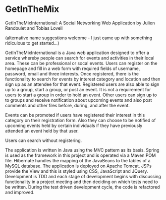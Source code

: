 GetInTheMix
===========
GetInTheMixInternational: A Social Networking Web Application by Julien Randoulet and Tobias Lovell

(alternative name suggestions welcome - I just came up with something ridiculous to get started...)

GetInTheMixInternational is a Java web application designed to offer a service whereby people can search for events and activities in their local area. These can be professional or socal events. Users can register on the homepage and fill in a web form with required fields of username, password, email and three interests. Once registered, there is the functionality to search for events by interest category and location and then sign up as an attendee for that event. Registered users are also able to sign up to a group, start a group, or post an event. It is not a requirement for users to start a group in order to hold an event. Other users can sign up to to groups and receive notification about upcoming events and also post comments and other files before, during, and after the event.

Events can be promoted if users have registered their interest in this category on their registration form. Also they can choose to be notified of upcoming events held by certain individuals if they have previously attended an event held by that user.

Users can search without registering.

The application is written in Java using the MVC pattern as its basis. Spring is used as the framework in this project and is operated via a Maven POM file. Hibernate handles the mapping of the JavaBeans to the tables of a MySQL database. The application is deployed on Apache Tomcat. JSPs provide the View and this is styled using CSS, JavaScript and JQuery. Development is TDD and each stage of development begins with discussing functionality in a project meeting and then deciding on which tests need to be written. During the test driven development cycle, the code is refactored and improved. 
 
